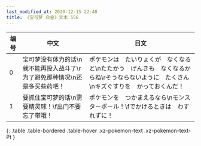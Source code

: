```yaml
---
last_modified_at: 2020-12-15 22:48
title: 《宝可梦 白金》文本 556
---
```

| 编号 | 中文 | 日文 |
| ---- | ---- | ---- |
| 0 | 宝可梦没有体力的话\n就不能再投入战斗了\r为了避免那种情况\n还是多买些药吧！ | ポケモンは　たいりょくが　なくなると\nたたかう　げんきも　なくなるからね\rそうならないように　たくさん\nキズぐすりを　かっておくんだ！ |
| 1 | 要抓住宝可梦的话\n需要精灵球！\f出门不要忘了带哦！ | ポケモンを　つかまえるなら\nモンスタ－ボ－ル！\fでかけるときは　わすれずに！ |
{: .table .table-bordered .table-hover .xz-pokemon-text .xz-pokemon-text-Pt }